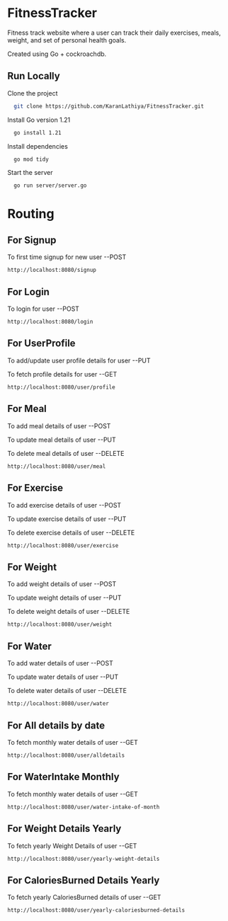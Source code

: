 
# FitnessTracker

Fitness track website where a user can track their daily
exercises, meals, weight, and set of personal health goals.

Created using Go + cockroachdb.


## Run Locally

Clone the project

```bash
  git clone https://github.com/KaranLathiya/FitnessTracker.git
```

Install Go version 1.21

```bash
  go install 1.21 
```

Install dependencies

```bash
  go mod tidy 
```

Start the server

```bash
  go run server/server.go
```

# Routing

## For Signup 

To first time signup for new user  --POST

    http://localhost:8080/signup

## For Login

To login for user  --POST

    http://localhost:8080/login

## For UserProfile

To add/update user profile details for user --PUT

To fetch profile details for user --GET

    http://localhost:8080/user/profile

## For Meal


To add meal details of user --POST

To update meal details of user --PUT

To delete meal details of user --DELETE

    http://localhost:8080/user/meal

## For Exercise


To add exercise details of user --POST

To update exercise details of user --PUT

To delete exercise details of user --DELETE

    http://localhost:8080/user/exercise

## For Weight

To add weight details of user --POST

To update weight details of user --PUT

To delete weight details of user --DELETE

    http://localhost:8080/user/weight

## For Water

To add water details of user --POST

To update water details of user --PUT

To delete water details of user --DELETE

    http://localhost:8080/user/water

## For All details by date 

To fetch monthly water details of user --GET
     
    http://localhost:8080/user/alldetails

## For WaterIntake Monthly 

To fetch monthly water details of user --GET
     
    http://localhost:8080/user/water-intake-of-month

## For Weight Details Yearly 

To fetch yearly Weight Details of user --GET
     
    http://localhost:8080/user/yearly-weight-details

## For  CaloriesBurned Details Yearly 

To fetch yearly CaloriesBurned details of user --GET
     
    http://localhost:8080/user/yearly-caloriesburned-details